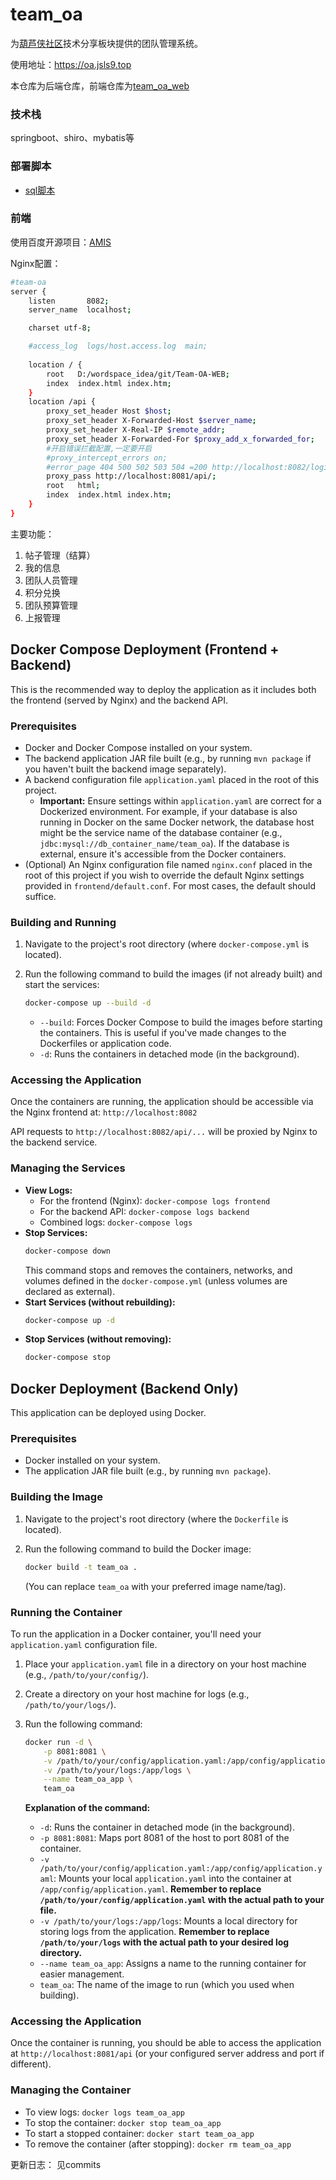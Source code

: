 # team_oa
为[葫芦侠社区](http://www.huluxia.com/)技术分享板块提供的团队管理系统。

使用地址：https://oa.jsls9.top

本仓库为后端仓库，前端仓库为[team_oa_web](https://github.com/subei12/team_oa_web)

### 技术栈
springboot、shiro、mybatis等

### 部署脚本
- [sql脚本](/oa.sql)


### 前端
使用百度开源项目：[AMIS](https://github.com/baidu/amis)

Nginx配置：
```bash
#team-oa
server {
    listen       8082;
    server_name  localhost;

    charset utf-8;

    #access_log  logs/host.access.log  main;
    
    location / {
        root   D:/wordspace_idea/git/Team-OA-WEB;
        index  index.html index.htm;
    }
    location /api {
        proxy_set_header Host $host;
        proxy_set_header X-Forwarded-Host $server_name;
        proxy_set_header X-Real-IP $remote_addr;
        proxy_set_header X-Forwarded-For $proxy_add_x_forwarded_for;
        #开启错误拦截配置,一定要开启
        #proxy_intercept_errors on;
        #error_page 404 500 502 503 504 =200 http://localhost:8082/login.html;
        proxy_pass http://localhost:8081/api/;
        root   html;
        index  index.html index.htm;
    }
}
```

主要功能：

1. 帖子管理（结算）
2. 我的信息
3. 团队人员管理
4. 积分兑换
5. 团队预算管理
6. 上报管理

## Docker Compose Deployment (Frontend + Backend)

This is the recommended way to deploy the application as it includes both the frontend (served by Nginx) and the backend API.

### Prerequisites

*   Docker and Docker Compose installed on your system.
*   The backend application JAR file built (e.g., by running `mvn package` if you haven't built the backend image separately).
*   A backend configuration file `application.yaml` placed in the root of this project.
    *   **Important:** Ensure settings within `application.yaml` are correct for a Dockerized environment. For example, if your database is also running in Docker on the same Docker network, the database host might be the service name of the database container (e.g., `jdbc:mysql://db_container_name/team_oa`). If the database is external, ensure it's accessible from the Docker containers.
*   (Optional) An Nginx configuration file named `nginx.conf` placed in the root of this project if you wish to override the default Nginx settings provided in `frontend/default.conf`. For most cases, the default should suffice.

### Building and Running

1.  Navigate to the project's root directory (where `docker-compose.yml` is located).
2.  Run the following command to build the images (if not already built) and start the services:

    ```bash
    docker-compose up --build -d
    ```
    *   `--build`: Forces Docker Compose to build the images before starting the containers. This is useful if you've made changes to the Dockerfiles or application code.
    *   `-d`: Runs the containers in detached mode (in the background).

### Accessing the Application

Once the containers are running, the application should be accessible via the Nginx frontend at:
`http://localhost:8082`

API requests to `http://localhost:8082/api/...` will be proxied by Nginx to the backend service.

### Managing the Services

*   **View Logs:**
    *   For the frontend (Nginx): `docker-compose logs frontend`
    *   For the backend API: `docker-compose logs backend`
    *   Combined logs: `docker-compose logs`
*   **Stop Services:**
    ```bash
    docker-compose down
    ```
    This command stops and removes the containers, networks, and volumes defined in the `docker-compose.yml` (unless volumes are declared as external).
*   **Start Services (without rebuilding):**
    ```bash
    docker-compose up -d
    ```
*   **Stop Services (without removing):**
    ```bash
    docker-compose stop
    ```

## Docker Deployment (Backend Only)

This application can be deployed using Docker.

### Prerequisites

*   Docker installed on your system.
*   The application JAR file built (e.g., by running `mvn package`).

### Building the Image

1.  Navigate to the project's root directory (where the `Dockerfile` is located).
2.  Run the following command to build the Docker image:

    ```bash
    docker build -t team_oa .
    ```
    (You can replace `team_oa` with your preferred image name/tag).

### Running the Container

To run the application in a Docker container, you'll need your `application.yaml` configuration file.

1.  Place your `application.yaml` file in a directory on your host machine (e.g., `/path/to/your/config/`).
2.  Create a directory on your host machine for logs (e.g., `/path/to/your/logs/`).
3.  Run the following command:

    ```bash
    docker run -d \
        -p 8081:8081 \
        -v /path/to/your/config/application.yaml:/app/config/application.yaml \
        -v /path/to/your/logs:/app/logs \
        --name team_oa_app \
        team_oa
    ```

    **Explanation of the command:**
    *   `-d`: Runs the container in detached mode (in the background).
    *   `-p 8081:8081`: Maps port 8081 of the host to port 8081 of the container.
    *   `-v /path/to/your/config/application.yaml:/app/config/application.yaml`: Mounts your local `application.yaml` into the container at `/app/config/application.yaml`. **Remember to replace `/path/to/your/config/application.yaml` with the actual path to your file.**
    *   `-v /path/to/your/logs:/app/logs`: Mounts a local directory for storing logs from the application. **Remember to replace `/path/to/your/logs` with the actual path to your desired log directory.**
    *   `--name team_oa_app`: Assigns a name to the running container for easier management.
    *   `team_oa`: The name of the image to run (which you used when building).

### Accessing the Application

Once the container is running, you should be able to access the application at `http://localhost:8081/api` (or your configured server address and port if different).

### Managing the Container

*   To view logs: `docker logs team_oa_app`
*   To stop the container: `docker stop team_oa_app`
*   To start a stopped container: `docker start team_oa_app`
*   To remove the container (after stopping): `docker rm team_oa_app`

更新日志：
见commits
